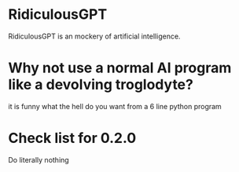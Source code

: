 # RidiculousGPT
RidiculousGPT is an mockery of artificial intelligence.

# Why not use a normal AI program like a devolving troglodyte?
it is funny what the hell do you want from a 6 line python program 

# Check list for 0.2.0

Do literally nothing